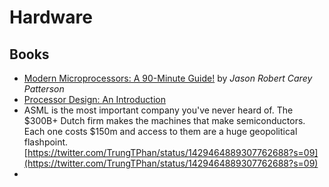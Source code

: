 # Hardware

## Books



* [Modern Microprocessors: A 90-Minute Guide!](http://www.lighterra.com/papers/modernmicroprocessors) by _Jason Robert Carey Patterson_
* [Processor Design: An Introduction](http://www.gamezero.com/team-0/articles/math_magic/micro)
* ASML is the most important company you've never heard of. The $300B+ Dutch firm makes the machines that make semiconductors. Each one costs $150m and access to them are a huge geopolitical flashpoint. [https://twitter.com/TrungTPhan/status/1429464889307762688?s=09](https://twitter.com/TrungTPhan/status/1429464889307762688?s=09) 
* 
